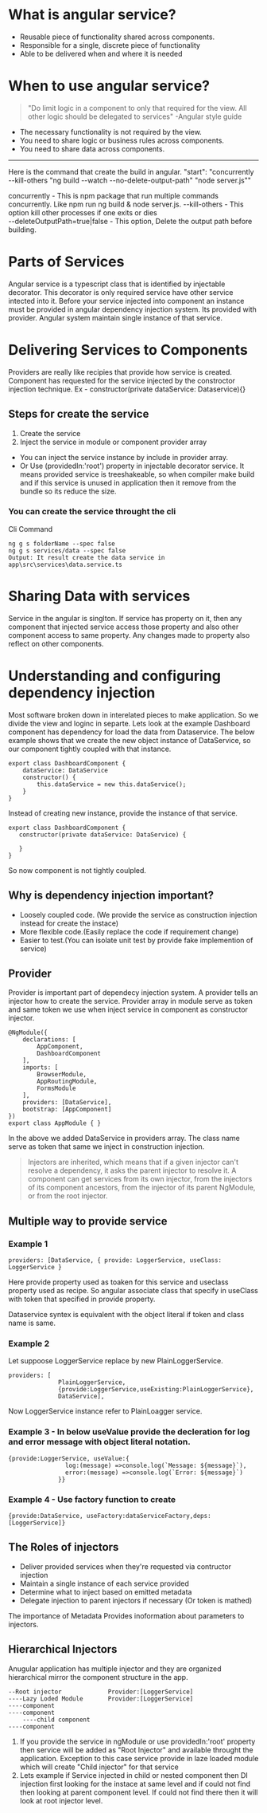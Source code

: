 # What is angular service?

* Reusable piece of functionality shared across components.
* Responsible for a single, discrete piece of functionality
* Able to be delivered when and where it is needed

# When to use angular service?

>"Do limit logic in a component to only that required for the view. All other logic should be delegated to
services" -Angular style guide

* The necessary functionality is not required by the view.
* You need to share logic or business rules across components.
* You need to share data across components.

---------------------------

Here is the command that create the build in angular.
"start": "concurrently --kill-others \"ng build --watch --no-delete-output-path\" \"node server.js\""

concurrently - This is npm package that run multiple commands concurrently. Like npm run ng build & node server.js. 
--kill-others - This option kill other processes if one exits or dies  
--deleteOutputPath=true|false - This option, Delete the output path before building.


# Parts of Services

Angular service is a typescript class that is identified by injectable decorator. This decorator is only required service have other service intected into it. Before your service injected into component an instance must be provided in angular dependency injection system. Its provided with provider. Angular system maintain single instance of that service.

# Delivering Services to Components

Providers are really like recipies that provide how service is created. Component has requested for the service injected by the constroctor injection technique.
Ex - constructor(private dataService: Dataservice){}

## Steps for create the service
1. Create the service
2. Inject the service in module or component provider array

* You can inject the service instance by include in provider array. 
* Or Use (providedIn:'root') property in injectable decorator service. It means provided service is treeshakeable, so when compiler make build and if this service is unused in application then it remove from the bundle so its reduce the size. 

### You can create the service throught the cli
Cli Command
```
ng g s folderName --spec false
ng g s services/data --spec false
Output: It result create the data service in app\src\services\data.service.ts 
```

# Sharing Data with services

Service in the angular is singlton. If service has property on it, then any component that injected service access those property and also other component access to same property. Any changes made to property also reflect on other components.

# Understanding and configuring dependency injection

Most software broken down in interelated pieces to make application. So we divide the view and loginc in separte. Lets look at the example Dashboard component has dependency for load the data from Dataservice. The below example shows that we create the new object instance of DataService, so our component tightly coupled with that instance. 
```
export class DashboardComponent {
    dataService: DataService
    constructor() {
        this.dataService = new this.dataService();
    }
}
```
Instead of creating new instance, provide the instance of that service.
 ```
 export class DashboardComponent {
    constructor(private dataService: DataService) {

    }
}
 ```
 So now component is not tightly coulpled. 


## Why is dependency injection important?

* Loosely coupled code. (We provide the service as construction injection instead for create the instace)
* More flexible code.(Easily replace the code if requirement change)
* Easier to test.(You can isolate unit test by provide fake implemention of service)

## Provider
Provider is important part of dependecy injection system. A provider tells an injector how to create the service. Provider array in module serve as token and same token we use when inject service in component as constructor injector.
```
@NgModule({
    declarations: [
        AppComponent,
        DashboardComponent
    ],
    imports: [
        BrowserModule,
        AppRoutingModule,
        FormsModule
    ],
    providers: [DataService],
    bootstrap: [AppComponent]
})
export class AppModule { }
```
In the above we added DataService in providers array. The class name serve as token that same we inject in construction injection.
>Injectors are inherited, which means that if a given injector can't resolve a dependency, it asks the parent injector to resolve it. A component can get services from its own injector, from the injectors of its component ancestors, from the injector of its parent NgModule, or from the root injector.

## Multiple way to provide service

### Example 1 
```
providers: [DataService, { provide: LoggerService, useClass: LoggerService }
```
 Here provide property used as toaken for this service and useclass property used as recipe. So angular associate class that specify in useClass with token that specified in provide property.

 Dataservice syntex is equivalent with the object literal if token and class name is same. 

### Example 2 
 Let suppoose LoggerService replace by new PlainLoggerService. 
```
providers: [
              PlainLoggerService,
              {provide:LoggerService,useExisting:PlainLoggerService},
              DataService],
```
Now LoggerService instance refer to PlainLoagger service.

### Example 3 - In below useValue provide the decleration for log and error message with object literal notation.
```
{provide:LoggerService, useValue:{
                log:(message) =>console.log(`Message: ${message}`),
                error:(message) =>console.log(`Error: ${message}`)
              }}
```
### Example 4 - Use factory function to create
```
{provide:DataService, useFactory:dataServiceFactory,deps:[LoggerService]}
```
## The Roles of injectors

* Deliver provided services when they're requested via contructor injection
* Maintain a single instance of each service provided
* Determine what to inject based on emitted metadata
* Delegate injection to parent injectors if necessary (Or token is mathed)

The importance of Metadata
Provides inoformation about parameters to injectors.

## Hierarchical Injectors

Anugular application has multiple injector and they are organized hierarchical mirror the component structure in the app.
```
--Root injector             Provider:[LoggerService]
----Lazy Loded Module       Provider:[LoggerService]
----component
----component
    ----child component
----component
```
1. If you provide the service in ngModule or use providedIn:'root' property then service will be added as "Root Injector" and available throught the application. Exception to this case service provide in laze loaded module which will create "Child injector" for that service
2. Lets example if Service injected in child or nested component then DI injection first looking for the instace at same level and if could not find then looking at parent component level. If could not find there then it will look at root injector level.